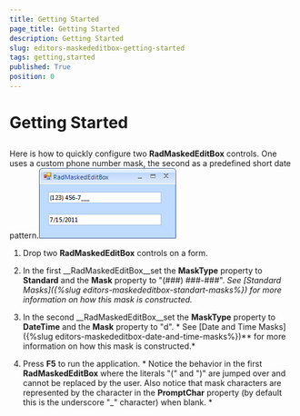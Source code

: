 ```yaml
---
title: Getting Started
page_title: Getting Started
description: Getting Started
slug: editors-maskededitbox-getting-started
tags: getting,started
published: True
position: 0
---
```


# Getting Started



## 

Here is how to quickly configure two __RadMaskedEditBox__ controls. One uses a custom phone number mask, the second as a predefined short date pattern.![editors-maskededitbox-getting-started 001](images/editors-maskededitbox-getting-started001.png)

1. Drop two __RadMaskedEditBox__ controls on a form.
            

1. In the first __RadMaskedEditBox__set the __MaskType__ property to __Standard__ and the
              __Mask__ property to "(###) ###-###". *See 
              *[Standard Masks]({%slug editors-maskededitbox-standart-masks%})* 
                for more information on how this mask is constructed.*

1. In the second __RadMaskedEditBox__set the __MaskType__ property to __DateTime__ and the
              __Mask__ property to "d". *
                See [Date and Time Masks]({%slug editors-maskededitbox-date-and-time-masks%})** for more information on how this mask is constructed.*

1. Press __F5__ to run the application. *
                Notice the behavior in the first __RadMaskedEditBox__ where the literals "(" and ")" are jumped over and cannot be replaced by the user. Also notice that mask characters are represented by the character in the __PromptChar__ property (by default this is the underscore "_" character) when blank.
              *
